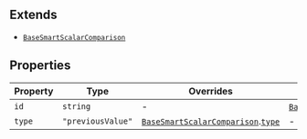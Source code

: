## Extends

- [`BaseSmartScalarComparison`](BaseSmartScalarComparison.md)

## Properties

| Property                 | Type              | Overrides                                                                                               | Inherited from                                                                                      |
| ------------------------ | ----------------- | ------------------------------------------------------------------------------------------------------- | --------------------------------------------------------------------------------------------------- |
| <a id="id"></a> `id`     | `string`          | -                                                                                                       | [`BaseSmartScalarComparison`](BaseSmartScalarComparison.md).[`id`](BaseSmartScalarComparison.md#id) |
| <a id="type"></a> `type` | `"previousValue"` | [`BaseSmartScalarComparison`](BaseSmartScalarComparison.md).[`type`](BaseSmartScalarComparison.md#type) | -                                                                                                   |
